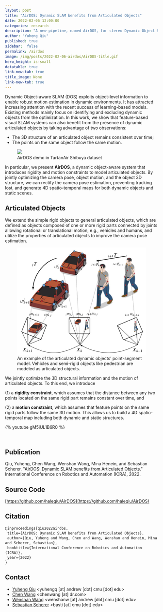 ```yaml
---
layout: post
title: "AirDOS: Dynamic SLAM benefits from Articulated Objects"
date: 2022-02-06 12:00:00
categories: research
description: "A new pipeline, named AirDOS, for stereo Dynamic Object SLAM "
author: "Yuheng Qiu"
published: true
sidebar:  false
permalink: /airdos
image: /img/posts/2022-02-06-airdos/AirDOS-title.gif
hero_height: is-small
datatable: true
link-new-tab: true
title_image: None
link-new-tab: true
---
```


Dynamic Object-aware SLAM (DOS) exploits object-level information to enable robust motion estimation in
dynamic environments. It has attracted increasing attention with the recent success of learning-based models. Existing methods mainly focus on identifying and excluding dynamic objects from the optimization. In this work, we show that feature-based visual SLAM systems can also benefit from the presence of dynamic articulated objects by taking advantage of two observations:

* The 3D structure of an articulated object remains consistent over time;
* The points on the same object follow the same motion.

<figure>
    <img src="/img/posts/2022-02-06-airdos/airdos.gif" />
    <figcaption>
        AirDOS demo in TartanAir Shibuya dataset
    </figcaption>
</figure>

In particular, we present **AirDOS**, a dynamic object-aware system that introduces rigidity and motion constraints to model articulated objects. By jointly optimizing the camera pose, object motion, and the object 3D
structure, we can rectify the camera pose estimation, preventing tracking lost, and generate 4D spatio-temporal maps for both dynamic objects and static scenes.

## Articulated Objects

We extend the simple rigid objects to general articulated objects, which are defined as
objects composed of one or more rigid parts connected by joints allowing rotational or
translational motion, e.g., vehicles and humans, and utilize the properties of
articulated objects to improve the camera pose estimation.

<figure>
    <img src="/img/posts/2022-02-06-airdos/airticulated.jpg" />
    <figcaption>
        An example of the articulated dynamic objects’ point-segment model. Vehicles and semi-rigid objects like pedestrian are modeled as articulated objects.
    </figcaption>
</figure>

We jointly optimize the 3D structural information and the motion of articulated objects.
To this end, we introduce

(1) a **rigidity constraint**, which assumes that the distance between any two points located on the same rigid part remains constant over time, and

(2) a **motion constraint**, which assumes that feature points on the same rigid parts follow the same 3D motion. This allows us to build a 4D spatio-temporal map including both dynamic and static structures.

{% youtube gM5iUL1B6R0 %}

<br>

## Publication

Qiu, Yuheng, Chen Wang, Wenshan Wang, Mina Henein, and Sebastian Scherer. "[AirDOS: Dynamic SLAM benefits from Articulated Objects](https://arxiv.org/abs/2109.09903)." International Conference on Robotics and Automation (ICRA), 2022.

## Source Code

[https://github.com/haleqiu/AirDOS](https://github.com/haleqiu/AirDOS)


## Citation

    @inproceedings{qiu2022airdos,
     title={AirDOS: Dynamic SLAM benefits from Articulated Objects},
     author={Qiu, Yuheng and Wang, Chen and Wang, Wenshan and Henein, Mina and Scherer, Sebastian},
     booktitle={International Conference on Robotics and Automation (ICRA)},
     year={2022}
    }


## Contact

- [Yuheng Qiu](http://theairlab.org/team/yuheng/) <yuhengq [at] andrew [dot] cmu [dot] edu>
- [Chen Wang](https://chenwang.site) <chenwang [at] dr.com>
- [Wenshan Wang](http://www.wangwenshan.com/) <wenshanw [at] andrew [dot] cmu [dot] edu>
- [Sebastian Scherer](http://theairlab.org/team/sebastian/) <basti [at] cmu [dot] edu>
